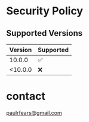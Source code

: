 # Security Policy

## Supported Versions

| Version | Supported          |
| ------- | ------------------ |
| 10.0.0  | :white_check_mark: |
| <10.0.0 | :x:                |

# contact
paulrfears@gmail.com